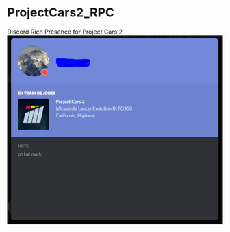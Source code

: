 # ProjectCars2_RPC

Discord Rich Presence for Project Cars 2
![Demo](https://github.com/asm512/ProjectCars2_RPC/blob/master/media/demo.PNG?raw=true)
